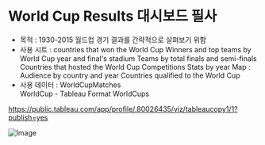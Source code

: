 # World Cup Results 대시보드 필사   
- 목적 : 1930-2015 월드컵 경기 결과를 간략적으로 살펴보기 위함        
- 사용 시트 :
  countries that won the World Cup
  Winners and top teams by World Cup year and final's stadium
  Teams by total finals and semi-finals
  Countries that hosted the World Cup
  Competitions Stats by year
  Map : Audience by country and year
  Countries qualified to the World Cup
- 사용 데이터 :
  WorldCupMatches    
  WorldCup - Tableau Format
  WorldCups    

 
https://public.tableau.com/app/profile/.80026435/viz/tableaucopy1/1?publish=yes    



![Image](https://github.com/user-attachments/assets/2cefc731-2680-4828-9a66-7e788f3e8014)   
